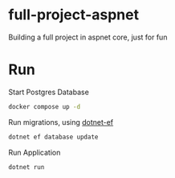 # full-project-aspnet
Building a full project in aspnet core, just for fun

# Run

Start Postgres  Database

```bash
docker compose up -d
```

Run migrations, using [dotnet-ef](https://www.nuget.org/packages/dotnet-ef/)

```bash
dotnet ef database update
```

Run Application

```bash
dotnet run
```
